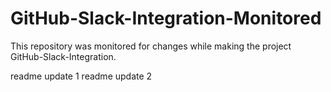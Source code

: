 # GitHub-Slack-Integration-Monitored
This repository was monitored for changes while making the project GitHub-Slack-Integration.

readme update 1
readme update 2
